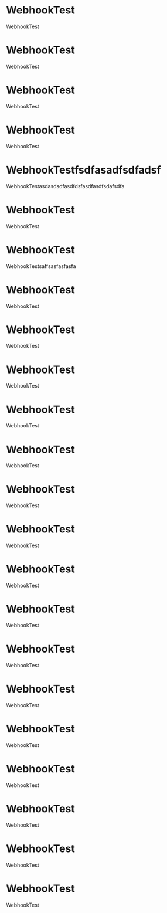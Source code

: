 # WebhookTest
WebhookTest
# WebhookTest
WebhookTest
# WebhookTest

WebhookTest
# WebhookTest
WebhookTest
# WebhookTestfsdfasadfsdfadsf
WebhookTestasdasdsdfasdfdsfasdfasdfsdafsdfa
# WebhookTest

WebhookTest
# WebhookTest
WebhookTestsaffsasfasfasfa
# WebhookTest
WebhookTest
# WebhookTest

WebhookTest
# WebhookTest
WebhookTest
# WebhookTest
WebhookTest
# WebhookTest

WebhookTest
# WebhookTest
WebhookTest
# WebhookTest
WebhookTest
# WebhookTest

WebhookTest
# WebhookTest
WebhookTest
# WebhookTest
WebhookTest
# WebhookTest

WebhookTest
# WebhookTest
WebhookTest
# WebhookTest
WebhookTest
# WebhookTest

WebhookTest
# WebhookTest
WebhookTest
# WebhookTest
WebhookTest
